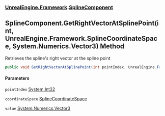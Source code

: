 ### [UnrealEngine.Framework](./UnrealEngine-Framework.md 'UnrealEngine.Framework').[SplineComponent](./SplineComponent.md 'UnrealEngine.Framework.SplineComponent')
## SplineComponent.GetRightVectorAtSplinePoint(int, UnrealEngine.Framework.SplineCoordinateSpace, System.Numerics.Vector3) Method
Retrieves the spline's right vector at the spline point  
```csharp
public void GetRightVectorAtSplinePoint(int pointIndex, UnrealEngine.Framework.SplineCoordinateSpace coordinateSpace, ref System.Numerics.Vector3 value);
```
#### Parameters
<a name='UnrealEngine-Framework-SplineComponent-GetRightVectorAtSplinePoint(int_UnrealEngine-Framework-SplineCoordinateSpace_System-Numerics-Vector3)-pointIndex'></a>
`pointIndex` [System.Int32](https://docs.microsoft.com/en-us/dotnet/api/System.Int32 'System.Int32')  
  
<a name='UnrealEngine-Framework-SplineComponent-GetRightVectorAtSplinePoint(int_UnrealEngine-Framework-SplineCoordinateSpace_System-Numerics-Vector3)-coordinateSpace'></a>
`coordinateSpace` [SplineCoordinateSpace](./SplineCoordinateSpace.md 'UnrealEngine.Framework.SplineCoordinateSpace')  
  
<a name='UnrealEngine-Framework-SplineComponent-GetRightVectorAtSplinePoint(int_UnrealEngine-Framework-SplineCoordinateSpace_System-Numerics-Vector3)-value'></a>
`value` [System.Numerics.Vector3](https://docs.microsoft.com/en-us/dotnet/api/System.Numerics.Vector3 'System.Numerics.Vector3')  
  
